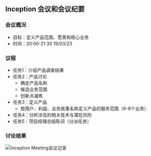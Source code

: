 ## Inception 会议和会议纪要

### 会议概况

- 目标：定义产品范围、愿景和核心业务
- 时间：20:00-21:30 19/03/23 

### 议程

- 任务1：介绍产品调查结果
- 任务2：产品讨论
  - 确定产品名称
  - 候选业务范围
  - 创新点凝练
- 任务3：定义产品
  - 按用户、利益、业务故事名称定义产品的服务范围（6-8个业务）
- 任务4：分析涉及的相关技术与潜在风险
- 任务5：项目经理总结陈词（分派任务）



### 讨论结果

![Inception Meeting会议记录](https://github.com/money-hub/Dashboard/blob/master/images/Inception%20Meeting%E4%BC%9A%E8%AE%AE%E8%AE%B0%E5%BD%95.png?raw=true)
